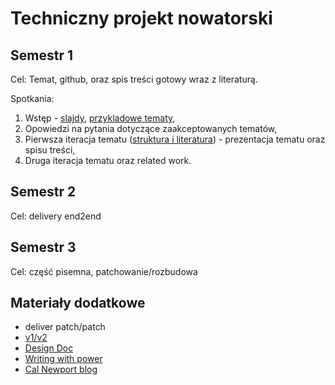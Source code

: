 # Techniczny projekt nowatorski

## Semestr 1

Cel: Temat, github, oraz spis treści gotowy wraz z literaturą.

Spotkania:

1. Wstęp - [slajdy](00_wstep/index.pdf), [przykladowe tematy](01_topic_examples/README.md),
2. Opowiedzi na pytania dotyczące zaakceptowanych tematów,
3. Pierwsza iteracja tematu ([struktura i literatura](03_related_work_and_structure/)) - prezentacja tematu oraz spisu treści,
4. Druga iteracja tematu oraz related work.

## Semestr 2

Cel: delivery end2end

## Semestr 3

Cel: część pisemna, patchowanie/rozbudowa

## Materiały dodatkowe

- deliver patch/patch
- [v1/v2](https://katemats.com/blog/lean-software-development-build-v1s-and-v2s)
- [Design Doc](https://adityarohilla.com/2022/03/22/the-system-design-template-i-use/)
- [Writing with power](https://www.amazon.com/Writing-Power-Techniques-Mastering-Process/dp/0195120183)
- [Cal Newport blog](https://www.calnewport.com/blog/)
